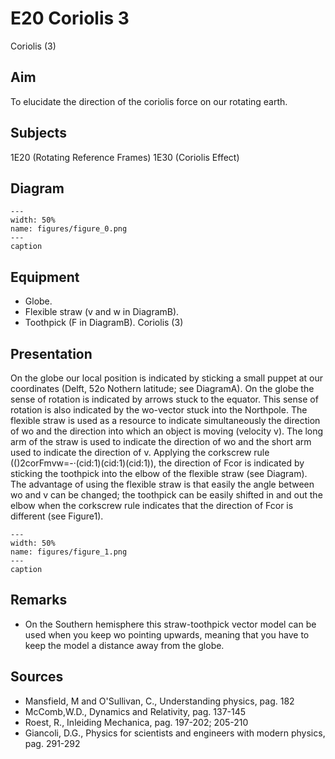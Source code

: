 # E20 Coriolis  3  
 Coriolis (3)   
  
## Aim   
 To elucidate the direction of the coriolis force on our rotating earth.    
  
## Subjects   
 1E20 (Rotating Reference Frames) 1E30 (Coriolis Effect)   
  
## Diagram   
    
```{figure} figures/figure_0.png  
---  
width: 50%  
name: figures/figure_0.png  
---  
caption  
``` 
     
  
## Equipment   
 
 *  Globe. 
 *  Flexible straw (v and w in DiagramB). 
 *  Toothpick (F in DiagramB). Coriolis (3)
    
  
## Presentation   
 On the globe our local position is indicated by sticking a small puppet at our coordinates (Delft, 52o Nothern latitude; see DiagramA). On the globe the sense of rotation is indicated by arrows stuck to the equator. This sense of rotation is also indicated by the wo-vector stuck into the Northpole. The flexible straw is used as a resource to indicate simultaneously the direction of wo and the direction into which an object is moving (velocity v). The long arm of the straw is used to indicate the direction of wo and the short arm used to indicate the direction of v. Applying the corkscrew rule (()2corFmvw=-·(cid:1)(cid:1)(cid:1)), the direction of Fcor is indicated by sticking the toothpick into the elbow of the flexible straw (see Diagram). The advantage of using the flexible straw is that easily the angle between wo and v can be changed; the toothpick can be easily shifted in and out the elbow when the corkscrew rule indicates that the direction of Fcor is different (see Figure1).     
```{figure} figures/figure_1.png  
---  
width: 50%  
name: figures/figure_1.png  
---  
caption  
``` 
   
  
## Remarks   
 
 *  On the Southern hemisphere this straw-toothpick vector model can be used when you keep wo pointing upwards, meaning that you have to keep the model a distance away from the globe.
   
  
## Sources   
 
 *  Mansfield, M and O'Sullivan, C., Understanding physics, pag. 182 
 *  McComb,W.D., Dynamics and Relativity, pag. 137-145 
 *  Roest, R., Inleiding Mechanica, pag. 197-202; 205-210 
 *  Giancoli, D.G., Physics for scientists and engineers with modern physics, pag. 291-292
  